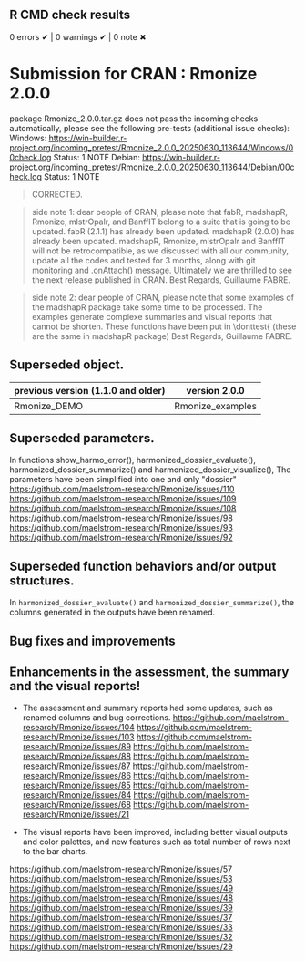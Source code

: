 ## R CMD check results

0 errors ✔ | 0 warnings ✔ | 0 note ✖

# Submission for CRAN : Rmonize 2.0.0

package Rmonize_2.0.0.tar.gz does not pass the incoming checks automatically, please see the following pre-tests (additional issue checks):
Windows: <https://win-builder.r-project.org/incoming_pretest/Rmonize_2.0.0_20250630_113644/Windows/00check.log>
Status: 1 NOTE
Debian: <https://win-builder.r-project.org/incoming_pretest/Rmonize_2.0.0_20250630_113644/Debian/00check.log>
Status: 1 NOTE

> CORRECTED.



> side note 1: dear people of CRAN, please note that fabR, madshapR,
Rmonize, mlstrOpalr, and BanffIT belong to a suite that is going to be 
updated. fabR (2.1.1) has already been updated. 
madshapR (2.0.0) has already been updated.
madshapR, Rmonize, mlstrOpalr and BanffIT will not be retrocompatible, 
as we discussed with all our community, update all the codes and tested 
for 3 months, along with git monitoring and .onAttach() message. 
Ultimately we are thrilled to see the next release published in CRAN. 
Best Regards, Guillaume FABRE.

> side note 2: dear people of CRAN, please note that some examples of the 
madshapR package take some time to be processed. The examples generate 
complexe summaries and visual reports that cannot be shorten. 
These functions have been put in \donttest{ (these are the same in madshapR package)
Best Regards, Guillaume FABRE.

## Superseded object.

| previous version (1.1.0 and older) | version 2.0.0          |
|------------------------------------|------------------------|
| Rmonize_DEMO                       | Rmonize_examples       |

## Superseded parameters.

In functions show_harmo_error(), harmonized_dossier_evaluate(),
harmonized_dossier_summarize() and harmonized_dossier_visualize(),
The parameters have been simplified into one and only "dossier"
https://github.com/maelstrom-research/Rmonize/issues/110
https://github.com/maelstrom-research/Rmonize/issues/109
https://github.com/maelstrom-research/Rmonize/issues/108
https://github.com/maelstrom-research/Rmonize/issues/98
https://github.com/maelstrom-research/Rmonize/issues/93
https://github.com/maelstrom-research/Rmonize/issues/92


## Superseded function behaviors and/or output structures.

In `harmonized_dossier_evaluate()` and `harmonized_dossier_summarize()`,
the columns generated in the outputs have been renamed.

## Bug fixes and improvements

## Enhancements in the assessment, the summary and the visual reports!

* The assessment and summary reports had some updates, such as renamed columns 
and bug corrections.
https://github.com/maelstrom-research/Rmonize/issues/104
https://github.com/maelstrom-research/Rmonize/issues/103
https://github.com/maelstrom-research/Rmonize/issues/89
https://github.com/maelstrom-research/Rmonize/issues/88
https://github.com/maelstrom-research/Rmonize/issues/87
https://github.com/maelstrom-research/Rmonize/issues/86
https://github.com/maelstrom-research/Rmonize/issues/85
https://github.com/maelstrom-research/Rmonize/issues/84
https://github.com/maelstrom-research/Rmonize/issues/68
https://github.com/maelstrom-research/Rmonize/issues/21

* The visual reports have been improved, including better visual outputs and
color palettes, and new features such as total number of rows next to the bar charts.

https://github.com/maelstrom-research/Rmonize/issues/57
https://github.com/maelstrom-research/Rmonize/issues/53
https://github.com/maelstrom-research/Rmonize/issues/49
https://github.com/maelstrom-research/Rmonize/issues/48
https://github.com/maelstrom-research/Rmonize/issues/39
https://github.com/maelstrom-research/Rmonize/issues/37
https://github.com/maelstrom-research/Rmonize/issues/33
https://github.com/maelstrom-research/Rmonize/issues/32
https://github.com/maelstrom-research/Rmonize/issues/29

